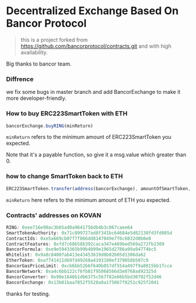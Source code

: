 # Decentralized Exchange Based On Bancor Protocol

> this is a project forked from https://github.com/bancorprotocol/contracts.git and with high availability.

Big thanks to bancor team.

### Diffrence
we fix some bugs in master branch and add BancorExchange to make it more developer-friendly.

### How to buy ERC223SmartToken with ETH
```js
bancorExchange.buyRING(minReturn)
```
`minReturn` refers to the minimum amount of ERC223SmartToken you expected.

Note that it's a payable function, so give it a msg.value which greater than 0.


### how to change SmartToken back to ETH
```js
ERC223SmartToken.transfer(address(bancorExchange), amountOfSmartToken,  bytes(miniReturn))
```
`minReturn` here refers to the minimum amount of ETH you expected.

### Contracts' addresses on KOVAN
```js
RING: 0xee716e90ac3b65ad0a9641756db4b3c067caee64
SmartTokenAuthority: 0x71c899727ad8f341bc64684e5d82138fd3fd085d
ContractIds: 0xe5a669cb07f7f866dd8147049e7f6c6032d0b0e8
ContractFeatures: 0xfd7c68b58b392caca347e469bed569a272fb2309
BancorFormula: 0xe9e5943365b99b4099e1965d2786a99a94774bc5
Whitelist: 0x9a8c84007ab413e43453619d0b02b05d1306da62
EtherToken: 0xaf741411d69fd49268a4193100ef379058b507c9
BancorGasPriceLimit: 0xcb6bb52b6f640b057df554a497f9a8015bb1fcce
BancorNetwork: 0xa4c6bb122c76fb81f95068566d3e0768ad92325d
BancorConverter: 0x98e1646b1db6375c567f82e66b5bd30702f52d46
BancorExchange: 0x13b01baa7852f5528a0a1f5067f8251c925f2041
```

thanks for testing.
